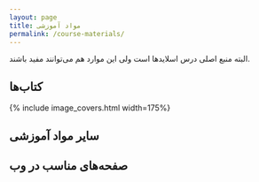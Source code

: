 ```yaml
---
layout: page
title: مواد آموزشی
permalink: /course-materials/
---
```


البته منبع اصلی درس اسلایدها است ولی این موارد هم می‌توانند مفید باشند.
## کتاب‌ها
{% include image_covers.html width=175%}

 
## سایر مواد آموزشی



## صفحه‌های مناسب در وب

